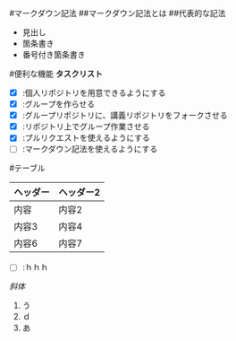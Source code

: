 #マークダウン記法
##マークダウン記法とは
##代表的な記法
* 見出し
* 箇条書き
* 番号付き箇条書き

#便利な機能
**タスクリスト**

- [x] :個人リポジトリを用意できるようにする
- [x] :グループを作らせる
- [x] :グループリポジトリに、講義リポジトリをフォークさせる
- [x] :リポジトリ上でグループ作業させる
- [x] :プルリクエストを使えるようにする
- [ ] :マークダウン記法を使えるようにする 

#テーブル

ヘッダー | ヘッダー2
------- | -------------
内容 | 内容2
内容3 | 内容4
内容6 | 内容7

- [ ] :ｈｈｈ

*斜体*

1. う
2. ｄ
3. あ
